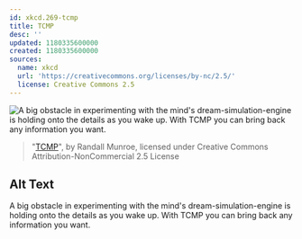 ```yaml
---
id: xkcd.269-tcmp
title: TCMP
desc: ''
updated: 1180335600000
created: 1180335600000
sources:
  name: xkcd
  url: 'https://creativecommons.org/licenses/by-nc/2.5/'
  license: Creative Commons 2.5
---
```

![A big obstacle in experimenting with the mind's dream-simulation-engine is holding onto the details as you wake up.  With TCMP you can bring back any information you want.](https://imgs.xkcd.com/comics/tcmp.png)
> "[TCMP](https://xkcd.com/269/)", by Randall Munroe, licensed under Creative Commons Attribution-NonCommercial 2.5 License

## Alt Text
A big obstacle in experimenting with the mind's dream-simulation-engine is holding onto the details as you wake up.  With TCMP you can bring back any information you want.
